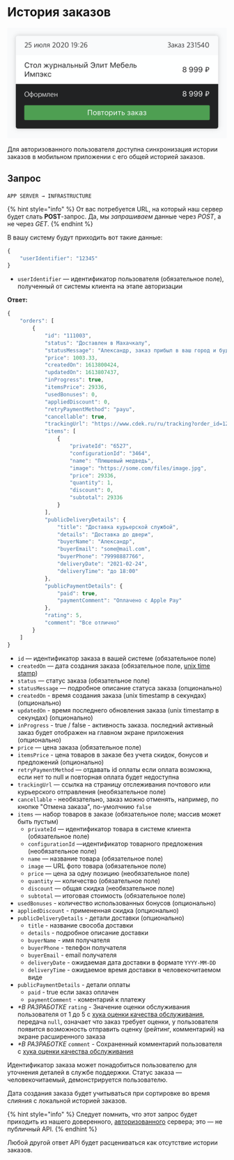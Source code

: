 # История заказов

![](../../../.gitbook/assets/image.png)

Для авторизованного пользователя доступна синхронизация истории заказов в мобильном приложении с его общей историей заказов.

## Запрос

`APP SERVER → INFRASTRUCTURE`

{% hint style="info" %}
От вас потребуется URL, на который наш сервер будет слать **POST**-запрос. Да, мы _запрашиваем_ данные через _POST_, а не через _GET_.
{% endhint %}

В вашу систему будут приходить вот такие данные:

```javascript
{
    "userIdentifier": "12345"
}
```

* `userIdentifier` — идентификатор пользователя (обязательное поле), полученный от системы клиента на этапе авторизации

**Ответ:**

```javascript
{
    "orders": [
        {
            "id": "111003",
            "status": "Доставлен в Махачкалу",
            "statusMessage": "Александр, заказ прибыл в ваш город и будет доставлен завтра",
            "price": 1003.33,
            "createdOn": 1613800424,
            "updatedOn": 1613807437,
            "inProgress": true,
            "itemsPrice": 29336,
            "usedBonuses": 0,
            "appliedDiscount": 0,
            "retryPaymentMethod": "payu",
            "cancellable": true,
            "trackingUrl": "https://www.cdek.ru/ru/tracking?order_id=1234567890",
            "items": [
                {
                    "privateId": "6527",
                    "configurationId": "3464",
                    "name": "Плюшевый медведь",
                    "image": "https://some.com/files/image.jpg",
                    "price": 29336,
                    "quantity": 1,
                    "discount": 0,
                    "subtotal": 29336
                }
            ],
            "publicDeliveryDetails": {
                "title": "Доставка курьерской службой",
                "details": "Доставка до двери",
                "buyerName": "Александр",
                "buyerEmail": "some@mail.com",
                "buyerPhone": "79998887766",
                "deliveryDate": "2021-02-24",
                "deliveryTime": "до 18:00"
            },
            "publicPaymentDetails": {
                "paid": true,
                "paymentComment": "Оплачено с Apple Pay"
            },
            "rating": 5,
            "comment": "Все отлично"
        }
    ]
}
```

* `id` — идентификатор заказа в вашей системе (обязательное поле)
* `createdOn` — дата создания заказа (обязательное поле, [unix time stamp](https://en.wikipedia.org/wiki/Unix\_time))&#x20;
* `status` — статус заказа (обязательное поле)
* `statusMessage` — подробное описание статуса заказа (опционально)
* `createdOn` - время создания заказа (unix timestamp в секундах) (опционально)
* `updatedOn` - время последнего обновления заказа (unix timestamp в секундах) (опционально)
* `inProgress` - true / false - активность заказа. последний активный заказ будет отображен на главном экране приложения (опционально)
* `price` — цена заказа (обязательное поле)
* `itemsPrice` - цена товаров в заказе без учета скидок, бонусов и предложений (опционально)
* `retryPaymentMethod` — отдавать id оплаты если оплата возможна, если нет то null и повторная оплата будет недоступна
* `trackingUrl` — ссылка на страницу отслеживания почтового или курьерского отправления (необязательное поле)
* `cancellable` - необязательно, заказ можно отменять, например, по кнопке "Отмена заказа", по-умолчнию `false`
* `items` — набор товаров в заказе (обязательное поле; массив может быть пустым)
  * `privateId` — идентификатор товара в системе клиента (обязательное поле)
  * `configurationId` —идентификатор товарного предложения (необязательное поле)
  * `name` — название товара (обязательное поле)
  * `image` — URL фото товара (обязательное поле)
  * `price` — цена за одну позицию (необязательное поле)
  * `quantity` — количество (обязательное поле)
  * `discount` — общая скидка (необязательное поле)
  * `subtotal` — итоговая стоимость (обязательное поле)
* `usedBonuses` - количество использованных бонусов (опционально)
* `appliedDiscount` - примененная скидка (опционально)
* `publicDeliveryDetails` - детали доставки (опционально)
  * `title` - название свособа доставки
  * `details` - подробное описание доставки
  * `buyerName` - имя получателя
  * `buyerPhone` - телефон получателя
  * `buyerEmail` - email получателя
  * `deliveryDate` - ожидаемая дата доставки в формате `YYYY-MM-DD`
  * `deliveryTime` - ожидаемое время доставки в человекочитаемом виде
* `publicPaymentDetails` - детали оплаты
  * `paid` - true если заказ оплачен
  * `paymentComment` - коментарий к платежу
* _\*В РАЗРАБОТКЕ_ `rating` - Значение оценки обслуживания пользователя от 1 до 5 с [хука оценки качества обслуживания](ocenka-kachestva-obsluzhivaniya-v-razrabotke.md), передача `null`, означает что заказ требует оценки, у пользователя появится возможность отправить оценку (рейтинг, комментарий) на экране расширенного заказа
* _\*В РАЗРАБОТКЕ_ `comment` - Сохраненный комментарий пользователя с [хука оценки качества обслуживания](ocenka-kachestva-obsluzhivaniya-v-razrabotke.md)

Идентификатор заказа может понадобиться пользователю для уточнения деталей в службе поддержки. Статус заказа — человекочитаемый, демонстрируется пользователю.

Дата создания заказа будет учитываться при сортировке во время слияния с локальной историей заказов.

{% hint style="info" %}
Следует помнить, что этот запрос будет приходить из нашего доверенного, [авторизованного](../../general.md#avtorizaciya-api) сервера; это — не публичный API.
{% endhint %}

Любой другой ответ API будет расцениваться как отсутствие истории заказов.
